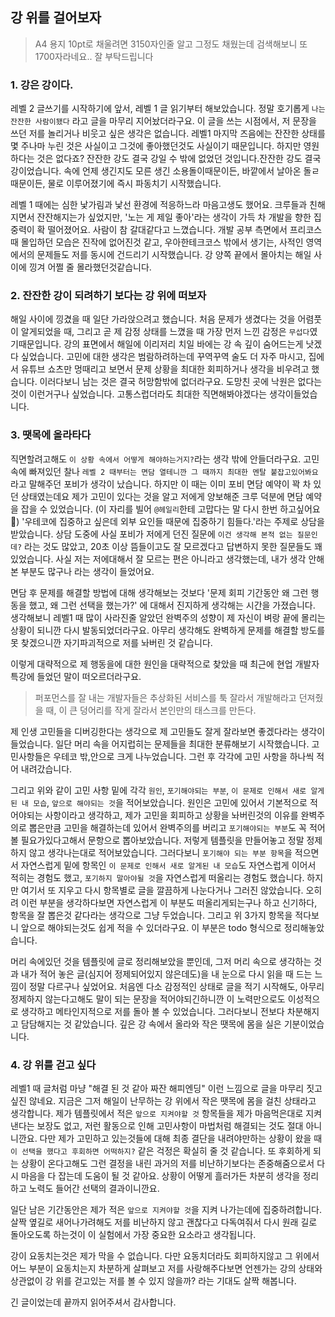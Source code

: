 ## 강 위를 걸어보자

> A4 용지 10pt로 채울려면 3150자인줄 알고 그정도 채웠는데 검색해보니 또 1700자라네요.. 잘 부탁드립니다

### 1. 강은 강이다.

레벨 2 글쓰기를 시작하기에 앞서, 레벨 1 글 읽기부터 해보았습니다. 정말 호기롭게 `나는 잔잔한 사람이됐다` 라고 글을 마무리 지어놨더라구요. 이 글을 쓰는 시점에서, 저 문장을 쓰던 저를 놀리거나 비웃고 싶은 생각은 없습니다. 레벨1 마지막 즈음에는 잔잔한 상태를 몇 주나마 누린 것은 사실이고 그것에 좋아했던것도 사실이기 때문입니다. 하지만 영원하다는 것은 없다죠? 잔잔한 강도 결국 강일 수 밖에 없었던 것입니다.잔잔한 강도 결국 강이었습니다. 속에 언제 생긴지도 모른 생긴 소용돌이때문이든, 바깥에서 날아온 돌ㄹ 때문이든, 물로 이루어졌기에 즉시 파동치기 시작했습니다.

레벨 1 때에는 심한 낯가림과 낯선 환경에 적응하느라 마음고생도 했어요. 크루들과 친해지면서 잔잔해지는가 싶었지만, '노는 게 제일 좋아'라는 생각이 가득 차 개발을 향한 집중력이 확 떨어졌어요. 사람이 참 갈대같다고 느꼈습니다. 개발 공부 측면에서 프리코스 때 몰입하던 모습은 진작에 없어진것 같고, 우아한테크코스 밖에서 생기는, 사적인 영역에서의 문제들도 저를 동시에 건드리기 시작했습니다. 강 양쪽 끝에서 몰아치는 해일 사이에 낑겨 어쩔 줄 몰라했던것같습니다.

### 2. 잔잔한 강이 되려하기 보다는 강 위에 떠보자

해일 사이에 낑겼을 때 일단 가라앉으려고 했습니다. 처음 문제가 생겼다는 것을 어렴풋이 알게되었을 때, 그리고 곧 제 감정 상태를 느꼈을 때 가장 먼저 느낀 감정은 `무섭다`였기때문입니다. 강의 표면에서 해일에 이리저리 치일 바에는 강 속 깊이 숨어드는게 낫겠다 싶었습니다. 고민에 대한 생각은 범람하려하는데 꾸역꾸역 술도 더 자주 마시고, 집에서 유튜브 쇼츠만 멍때리고 보면서 문제 상황을 최대한 회피하거나 생각을 비우려고 했습니다. 이러다보니 남는 것은 결국 허망함밖에 없더라구요. 도망친 곳에 낙원은 없다는것이 이런거구나 싶었습니다. 고통스럽더라도 최대한 직면해봐야겠다는 생각이들었습니다.

### 3. 땟목에 올라타다

직면할려고해도 `이 상황 속에서 어떻게 해야하는거지?`라는 생각 밖에 안들더라구요. 고민 속에 빠져있던 찰나 `레벨 2 때부터는 면담 열테니깐 그 때까지 최대한 멘탈 붙잡고있어봐요` 라고 말해주던 포비가 생각이 났습니다. 하지만 이 때는 이미 포비 면담 예약이 꽉 차 있던 상태였는데요 제가 고민이 있다는 것을 알고 저에게 양보해준 크루 덕분에 면담 예약을 잡을 수 있었습니다. (이 자리를 빌어 `@헤일리`한테 고맙다는 말 다시 한번 하고싶어요 🥹) '우테코에 집중하고 싶은데 외부 요인들 때문에 집중하기 힘들다.'라는 주제로 상담을 받았습니다. 상담 도중에 사실 포비가 저에게 던진 질문에 `이건 생각해 본적 없는 질문인데?` 라는 것도 많았고, 20초 이상 뜸들이고도 잘 모르겠다고 답변하지 못한 질문들도 꽤 있었습니다. 사실 저는 저에대해서 잘 모르는 편은 아니라고 생각했는데, 내가 생각 안해본 부분도 많구나 라는 생각이 들었어요.

면담 후 문제를 해결할 방법에 대해 생각해보는 것보다 '문제 회피 기간동안 왜 그런 행동을 했고, 왜 그런 선택을 했는가?' 에 대해서 진지하게 생각해는 시간을 가졌습니다. 생각해보니 레벨1 때 많이 사라진줄 알았던 완벽주의 성향이 제 자신이 벼랑 끝에 몰리는 상황이 되니깐 다시 발동되었더라구요. 아무리 생각해도 완벽하게 문제를 해결할 방도를 못 찾겠으니깐 자기파괴적으로 저를 놔버린 것 같습니다.

이렇게 대략적으로 제 행동을에 대한 원인을 대략적으로 찾았을 때 최근에 현업 개발자 특강에 들었던 말이 떠오르더라구요.

> 퍼포먼스를 잘 내는 개발자들은 추상화된 서비스를 툭 잘라서 개발해라고 던져줬을 때, 이 큰 덩어리를 작게 잘라서 본인만의 태스크를 만든다.

제 인생 고민들을 디버깅한다는 생각으로 제 고민들도 잘게 잘라보면 좋겠다라는 생각이 들었습니다. 일단 머리 속을 어지럽히는 문제들을 최대한 분류해보기 시작했습니다. 고민사항들은 우테코 밖,안으로 크게 나누었습니다. 그런 후 각각에 고민 사항을 하나씩 적어 내려갔습니다.

그리고 위와 같이 고민 사항 밑에 각각 `원인`, `포기해야되는 부분`, `이 문제로 인해서 새로 알게된 내 모습`, `앞으로 해야되는 것`을 적어보았습니다. 원인은 고민에 있어서 기본적으로 적어야되는 사항이라고 생각하고, 제가 고민을 회피하고 상황을 놔버린것의 이유를 완벽주의로 뽑은만큼 고민을 해결하는데 있어서 완벽주의를 버리고 `포기해야되는 부분`도 꼭 적어볼 필요가있다고해서 문항으로 뽑아보았습니다.
저렇게 템플릿을 만들어놓고 정말 정제하지 않고 생각나는대로 적어보았습니다. 그러다보니 `포기해야 되는 부분 항목`을 적으면서 자연스럽게 밑에 항목인 `이 문제로 인해서 새로 알게된 내 모습`도 자연스럽게 이어서 적히는 경험도 했고, `포기하지 말아야될 것`을 자연스럽게 떠올리는 경험도 했습니다.
하지만 여기서 또 지우고 다시 항목별로 글을 깔끔하게 나눈다거나 그러진 않았습니다. 오히려 이런 부분을 생각하다보면 자연스럽게 이 부분도 떠올리게되는구나 하고 신기하다, 항목을 잘 뽑은것 같다라는 생각으로 그냥 두었습니다. 그리고 위 3가지 항목을 적다보니 앞으로 해야되는것도 쉽게 적을 수 있더라구요. 이 부분은 todo 형식으로 정리해놓았습니다.

머리 속에있던 것을 템플릿에 글로 정리해보았을 뿐인데, 그저 머리 속으로 생각하는 것과 내가 적어 놓은 글(심지어 정제되어있지 않은데도)을 내 눈으로 다시 읽을 때 드는 느낌이 정말 다르구나 싶었어요. 처음엔 다소 감정적인 상태로 글을 적기 시작해도, 아무리 정제하지 않는다고해도 말이 되는 문장을 적어야되긴하니깐 이 노력만으로도 이성적으로 생각하고 메타인지적으로 저를 돌아 볼 수 있었습니다. 그러다보니 전보다 차분해지고 담담해지는 것 같았습니다.
깊은 강 속에서 올라와 작은 땟목에 몸을 실은 기분이었습니다.

### 4. 강 위를 걷고 싶다

레벨1 때 글처럼 마냥 "해결 된 것 같아 짜잔 해피엔딩" 이런 느낌으로 글을 마무리 짓고 싶진 않네요. 지금은 그저 해일이 난무하는 강 위에서 작은 땟목에 몸을 걸친 상태라고 생각합니다. 제가 템플릿에서 적은 `앞으로 지켜야할 것` 항목들을 제가 마음먹은대로 지켜낸다는 보장도 없고, 저런 활동으로 인해 고민사항이 마법처럼 해결되는 것도 절대 아니니깐요. 다만 제가 고민하고 있는것들에 대해 최종 결단을 내려야만하는 상황이 왔을 때 `이 선택을 했다고 후회하면 어떡하지?` 같은 걱정은 확실히 줄 것 같습니다. 또 후회하게 되는 상황이 온다고해도 그런 결정을 내린 과거의 저를 비난하기보다는 존중해줌으로서 다시 마음을 다 잡는데 도움이 될 것 같아요. 상황이 어떻게 흘러가든 차분히 생각을 정리하고 노력도 들어간 선택의 결과이니깐요.

일단 남은 기간동안은 제가 적은 `앞으로 지켜야할 것`을 지켜 나가는데에 집중하려합니다. 살짝 옆길로 새어나가려해도 저를 비난하지 않고 괜찮다고 다독여줘서 다시 원래 길로 돌아오도록 하는것이 이 실험에서 가장 중요한 요소라고 생각됩니다.

강이 요동치는것은 제가 막을 수 없습니다. 다만 요동치더라도 회피하지않고 그 위에서 어느 부분이 요동치는지 차분하게 살펴보고 저를 사랑해주다보면 언젠가는 강의 상태와 상관없이 강 위를 걷고있는 저를 볼 수 있지 않을까? 라는 기대도 살짝 해봅니다.

긴 글이었는데 끝까지 읽어주셔서 감사합니다.
